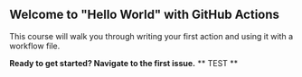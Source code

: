 ## Welcome to "Hello World" with GitHub Actions

This course will walk you through writing your first action and using it with a workflow file. 

**Ready to get started? Navigate to the first issue.**
** TEST ** 

